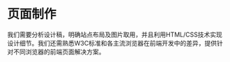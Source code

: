 # 页面制作

我们需要分析设计稿，明确站点布局及图片取用，并且利用HTML\/CSS技术实现设计细节。我们还需熟悉W3C标准和各主流浏览器在前端开发中的差异，提供针对不同浏览器的前端页面解决方案。

